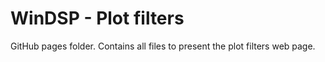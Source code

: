 # WinDSP - Plot filters
GitHub pages folder. Contains all files to present the plot filters web page.